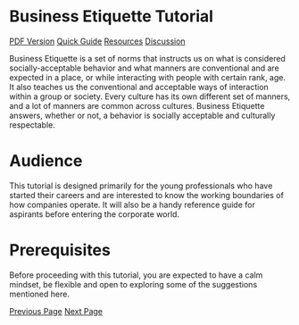 # Business Etiquette Tutorial
[PDF Version](../business_etiquette/business_etiquette_pdf_version.md)
[Quick Guide](../business_etiquette/business_etiquette_quick_guide.md)
[Resources](../business_etiquette/business_etiquette_useful_resources.md)
[Discussion](../business_etiquette/business_etiquette_discussion.md)

Business Etiquette is a set of norms that instructs us on what is considered socially-acceptable behavior and what manners are conventional and are expected in a place, or while interacting with people with certain rank, age. It also teaches us the conventional and acceptable ways of interaction within a group or society. Every culture has its own different set of manners, and a lot of manners are common across cultures. Business Etiquette answers, whether or not, a behavior is socially acceptable and culturally respectable.

# Audience
This tutorial is designed primarily for the young professionals who have started their careers and are interested to know the working boundaries of how companies operate. It will also be a handy reference guide for aspirants before entering the corporate world.

# Prerequisites
Before proceeding with this tutorial, you are expected to have a calm mindset, be flexible and open to exploring some of the suggestions mentioned here.


[Previous Page](../business_etiquette/index.md) [Next Page](../business_etiquette/business_etiquette_introduction.md) 
